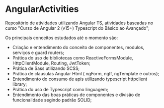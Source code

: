 # AngularActivities
Repositório de atividades utilizando Angular TS, atividades baseadas no curso "Curso de Angular 2 (v15+) Typescript do Básico ao Avançado";

Os principais conceitos estudados até o momento são:

- Criação e entendimento do conceito de componentes, modulos, serviços e guard routers;
- Prática do uso de bibliotecas como ReactiveFormsModule, HttpClientModule, Routing, JwtToken;
- Prática de Sass utilizando SCSS;
- Prática de clausulas Angular Html ( ngForm, ngIf, ngTemplate e outros);
- Entendimento do consumo de apis utilizando typescript httpclient library;
- Prática do uso de Typescript como linguagem;
- Entendimento das boas práticas de componentes e divisão de funcionalidade segindo padrão SOLID;
